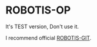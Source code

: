 # ROBOTIS-OP

It's TEST version, Don't use it.

I recommend official [ROBOTIS-GIT](https://github.com/ROBOTIS-GIT/ROBOTIS-OP).
